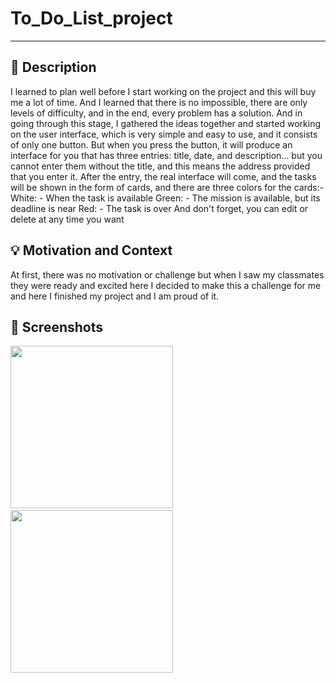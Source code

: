 # To_Do_List_project
---
<!--- <OWNER> AlmohaimeedAbdullah <REPOSITORY>To_Do_List_project. -->


## :scroll: Description
I learned to plan well before I start working on the project and this will buy me a lot of time.
And I learned that there is no impossible, there are only levels of difficulty, and in the end, every problem has a solution.
And in going through this stage, I gathered the ideas together and started working on the user interface, which is very simple 
and easy to use, and it consists of only one button.
But when you press the button, it will produce an interface for you that has three entries: title, date, and description... 
but you cannot enter them without the title, and this means the address provided that you enter it.
After the entry, the real interface will come, and the tasks will be shown in the form of cards, and there are three colors for the cards:-
White: - When the task is available
Green: - The mission is available, but its deadline is near
Red: - The task is over
And don't forget, you can edit or delete at any time you want

## :bulb: Motivation and Context
At first, there was no motivation or challenge but when I saw my classmates they were ready and excited here I decided to make this a challenge 
for me and here I finished my project and I am proud of it.

## :camera_flash: Screenshots
<img src="https://user-images.githubusercontent.com/91476854/139543397-c02c119d-f788-4986-890e-5c59c664397d.png" width="260">&emsp;<img src="/results/screenshot_2.png" width="260">
